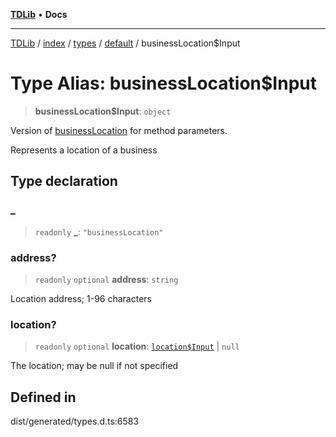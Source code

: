 [**TDLib**](../../../../../../README.md) • **Docs**

***

[TDLib](../../../../../../modules.md) / [index](../../../../../README.md) / [types](../../../README.md) / [default](../README.md) / businessLocation$Input

# Type Alias: businessLocation$Input

> **businessLocation$Input**: `object`

Version of [businessLocation](businessLocation-1.md) for method parameters.

Represents a location of a business

## Type declaration

### \_

> `readonly` **\_**: `"businessLocation"`

### address?

> `readonly` `optional` **address**: `string`

Location address; 1-96 characters

### location?

> `readonly` `optional` **location**: [`location$Input`](location$Input-1.md) \| `null`

The location; may be null if not specified

## Defined in

dist/generated/types.d.ts:6583

